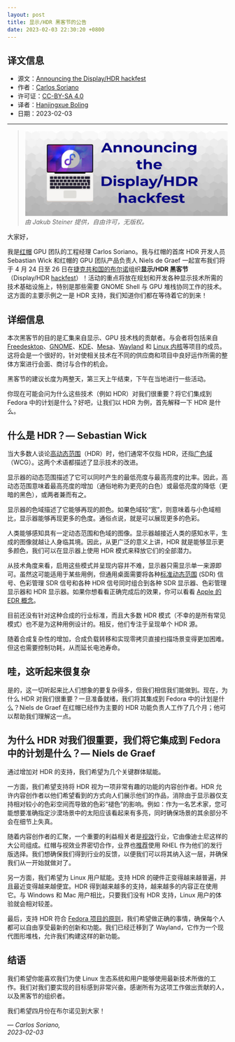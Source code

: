 ```yaml
---
layout: post
title: 显示/HDR 黑客节的公告
date: 2023-02-03 22:30:20 +0800
---
```


## 译文信息

- 源文：[Announcing the Display/HDR hackfest](https://fedoramagazine.org/announcing-the-display-hdr-hackfest/)
- 作者：[Carlos Soriano](https://fedoramagazine.org/author/csoriano/)
- 许可证：[CC-BY-SA 4.0](http://creativecommons.org/licenses/by-sa/4.0/)
- 译者：[Hanjingxue Boling](https://github.com/Hanjingxue-Boling)
- 日期：2023-02-03

----

>![cover](/assets/2023/01/HDR-Display_Hacker_fest-1024x433.jpg)
>*由 Jakub Steiner 提供，自由许可，无版权。*

大家好，

我是[红帽](https://en.wikipedia.org/wiki/Red_Hat) GPU 团队的工程经理 Carlos Soriano。我与红帽的首席 HDR 开发人员 Sebastian Wick 和红帽的 GPU 团队产品负责人 Niels de Graef 一起宣布我们将于 4 月 24 日至 26 日在[捷克共和国的布尔诺](https://en.wikipedia.org/wiki/Brno)组织**显示/HDR 黑客节**（Display/HDR [hackfest](https://en.wikipedia.org/wiki/Hackathon)）！活动的重点将放在规划和开发各种显示技术所需的技术基础设施上，特别是那些需要 GNOME Shell 与 GPU 堆栈协同工作的技术。这方面的主要示例之一是 HDR 支持，我们知道你们都在等待着它的到来！

## 详细信息

本次黑客节的目的是汇集来自显示、GPU 技术栈的贡献者。与会者将包括来自 [Freedesktop](https://freedesktop.org)、[GNOME](https://www.gnome.org/)、[KDE](https://kde.org/)、[Mesa](https://mesa3d.org)、[Wayland](https://wayland.freedesktop.org/) 和 [Linux 内核](https://www.kernel.org)等项目的成员。这将会是一个很好的，针对使相关技术在不同的供应商和项目中良好运作所需的整体方案进行会面、商讨与合作的机会。

黑客节的建议长度为两整天，第三天上午结束，下午在当地进行一些活动。

你现在可能会问为什么这些技术（例如 HDR）对我们很重要？将它们集成到 Fedora 中的计划是什么？好吧，让我们以 HDR 为例，首先解释一下 HDR 是什么。

## 什么是 HDR？— Sebastian Wick

当大多数人谈论[高动态范围](https://en.wikipedia.org/wiki/High_dynamic_range)（HDR）时，他们通常不仅指 HDR，还指[广色域](https://en.wikipedia.org/wiki/Gamut#Wide_color_gamut)（WCG）。这两个术语都描述了显示技术的改进。

显示器的动态范围描述了它可以同时产生的最低亮度与最高亮度的比率。因此，高动态范围意味着最高亮度的增加（通俗地称为更亮的白色）或最低亮度的降低（更暗的黑色），或两者兼而有之。

显示器的色域描述了它能够再现的颜色。如果色域较“宽”，则意味着与小色域相比，显示器能够再现更多的色度。通俗点说，就是可以展现更多的色彩。

人类能够感知具有一定动态范围和色域的图像。显示器越接近人类的感知水平，生成的图像就越让人身临其境。因此，从更广泛的意义上讲，HDR 就是能够显示更多颜色，我们可以在显示器上使用 HDR 模式来释放它们的全部潜力。

从技术角度来看，启用这些模式并呈现内容并不难，显示器只需显示单一来源即可。虽然这可能适用于某些用例，但通用桌面需要将各种[标准动态范围](https://en.wikipedia.org/wiki/Standard-dynamic-range_video) (SDR) 信号、色彩管理 SDR 信号和各种 HDR 信号同时组合到各种 SDR 显示器、色彩管理显示器和 HDR 显示器。如果你想看看正确完成后的效果，你可以看看 [Apple 的 EDR 概念](https://prolost.com/blog/edr)。

目前还没有针对这种合成的行业标准，而且大多数 HDR 模式（不幸的是所有常见模式）也不是为这种用例设计的。相反，他们专注于呈现单个 HDR 源。

随着合成复杂性的增加，合成负载转移和实现零拷贝直接扫描场景变得更加困难。但这也需要控制功耗，从而延长电池寿命。

## 哇，这听起来很复杂

是的，这一切听起来比人们想象的要复杂得多，但我们相信我们能做到。现在，为什么 HDR 对我们很重要？一旦准备就绪，我们将其集成到 Fedora 中的计划是什么？Niels de Graef 在红帽已经作为主要的 HDR 功能负责人工作了几个月；他可以帮助我们理解这一点。

## 为什么 HDR 对我们很重要，我们将它集成到 Fedora 中的计划是什么？— Niels de Graef

通过增加对 HDR 的支持，我们希望为几个关键群体赋能。

一方面，我们希望支持将 HDR 视为一项非常有趣的功能的内容创作者。HDR 允许内容创作者以他们希望看到的方式向人们展示他们的作品，消除由于显示器仅支持相对较小的色彩空间而导致的色彩“褪色”的影响。例如：作为一名艺术家，您可能想要准确指定沙漠场景中的太阳应该看起来有多亮，同时确保场景的其余部分不会在细节上失真。

随着内容创作者的汇聚，一个重要的利益相关者是[视效](https://en.wikipedia.org/wiki/Visual_effects)行业，它由像迪士尼这样的大公司组成。红帽与视效业界密切合作，业界也[推荐](https://drive.google.com/file/d/12k-YZVHuxJs0LVKH_l6l9nf_qcYLfaLJ/view)使用 RHEL 作为他们的发行版选择。我们想确保我们得到行业的反馈，以便我们可以将其纳入这一层，并确保我们从一开始就做对了。

另一方面，我们希望为 Linux 用户赋能。支持 HDR 的硬件正变得越来越普遍，并且最近变得越来越便宜。HDR 得到越来越多的支持，越来越多的内容正在使用它。与 Windows 和 Mac 用户相比，只要我们没有 HDR 支持，Linux 用户的体验就会相对较差。

最后，支持 HDR 符合 [Fedora 项目的原则](https://docs.fedoraproject.org/en-US/project/)，我们希望做正确的事情，确保每个人都可以自由享受最新的创新和功能。我们已经迁移到了 Wayland，它作为一个现代图形堆栈，允许我们构建这样的新功能。

## 结语

我们希望你能喜欢我们为使 Linux 生态系统和用户能够使用最新技术所做的工作。我们对我们要实现的目标感到非常兴奋。感谢所有为这项工作做出贡献的人，以及黑客节的组织者。

我们希望四月份在布尔诺见到大家！

— *Carlos Soriano,*  
*2023-02-03*